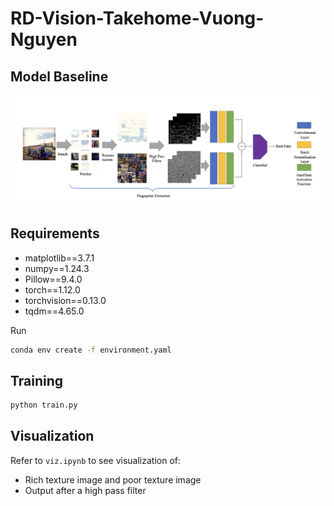 # RD-Vision-Takehome-Vuong-Nguyen

## Model Baseline 

![Model baseline](imgs/model_baseline.png "Baseline")

## Requirements

- matplotlib==3.7.1
- numpy==1.24.3
- Pillow==9.4.0
- torch==1.12.0
- torchvision==0.13.0
- tqdm==4.65.0

Run 
```bash
conda env create -f environment.yaml
```

## Training
```bash
python train.py 
```

## Visualization
Refer to `viz.ipynb` to see visualization of:
- Rich texture image and poor texture image
- Output after a high pass filter